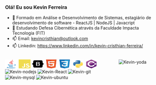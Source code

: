 ### Olá! Eu sou Kevin Ferreira



- 🔭 Formado em Análise e Desenvolvimento de Sistemas, estagiário de desenvolvimento de software - ReactJS | NodeJS | Javacript
- 🌱 Estudando Defesa Cibernética através da Faculdade Impacta Tecnologia (FIT) 
- 📫 Email: kevincristhian@outlook.com
- 📫 Linkedin: https://www.linkedin.com/in/kevin-cristhian-ferreira/

 
 <div style="display: inline_block"><br>
  
  <img align="center" alt="Kevin-java" height="30" width="40" src="https://raw.githubusercontent.com/devicons/devicon/master/icons/java/java-original.svg"> 
  <img align="center" alt="Kevin-Javascript" height="30" width="40" src="https://raw.githubusercontent.com/devicons/devicon/master/icons/javascript/javascript-plain.svg"> 
  <img align="center" alt="Kevin-bootstrap" height="30" width="40" src="https://raw.githubusercontent.com/devicons/devicon/master/icons/bootstrap/bootstrap-plain.svg">
  <img align="center" alt="Kevin-HTML" height="30" width="40" src="https://raw.githubusercontent.com/devicons/devicon/master/icons/html5/html5-original.svg">
  <img align="center" alt="Kevin-CSS" height="30" width="40" src="https://raw.githubusercontent.com/devicons/devicon/master/icons/css3/css3-original.svg">
  <img align="center" alt="Kevin-Python" height="30" width="40" src="https://raw.githubusercontent.com/devicons/devicon/master/icons/python/python-original.svg">
  <img align="center" alt="Kevin-Csharp" height="30" width="40" src="https://raw.githubusercontent.com/devicons/devicon/master/icons/csharp/csharp-original.svg">
  <img align="right" alt="Kevin-yoda" height="100" width="130" src="https://media.giphy.com/media/d8FUrTFcEZrwYRsxIl/giphy.gif">
  
 <img align="center" alt="Kevin-nodejs" height="30" width="40" src="https://cdn.jsdelivr.net/gh/devicons/devicon/icons/nodejs/nodejs-original.svg" />
  
 <img align="center" alt="Kevin-React" height="30" width="40" src="https://cdn.jsdelivr.net/gh/devicons/devicon/icons/react/react-original.svg" />
  
 <img align="center" alt="Kevin-git" height="30" width="40" src="https://cdn.jsdelivr.net/gh/devicons/devicon/icons/git/git-original.svg" />
          
 <img align="center" alt="Kevin-mysql" height="60" width="60" src="https://cdn.jsdelivr.net/gh/devicons/devicon/icons/mysql/mysql-original-wordmark.svg" />  
 
<img align="center" alt="Kevin-ubuntu" height="30" width="40" src="https://cdn.jsdelivr.net/gh/devicons/devicon/icons/ubuntu/ubuntu-plain-wordmark.svg" />
          

 
 
          
          
          
 
                            
          
 
</div>
 
 
 ##
 
 <div> 
 
  
  
 
  
 
</div>

